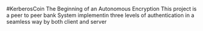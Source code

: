#KerberosCoin
The Beginning of an Autonomous Encryption
This project is a peer to peer bank System implementin three levels of authentication in a seamless way by both client and server
